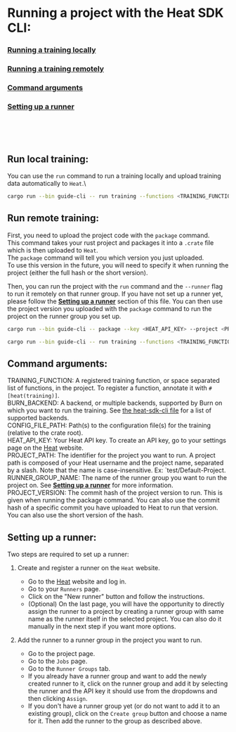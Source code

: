 # Running a project with the Heat SDK CLI:
### [Running a training locally](#run-local-training)
### [Running a training remotely](#run-remote-training)
### [Command arguments](#command-arguments)
### [Setting up a runner](#setting-up-a-runner)

<br />
<br />
<br />

## Run local training:

You can use the `run` command to run a training locally and upload training data automatically to `Heat`.\

```sh
cargo run --bin guide-cli -- run training --functions <TRAINING_FUNCTION> --backends <BURN_BACKEND> --configs <CONFIG_FILE_PATH> --key <HEAT_API_KEY> --project <PROJECT_PATH>
```

## Run remote training:

First, you need to upload the project code with the `package` command.\
This command takes your rust project and packages it into a `.crate` file which is then uploaded to `Heat`.\
The `package` command will tell you which version you just uploaded.\
To use this version in the future, you will need to specify it when running the project (either the full hash or the short version).

Then, you can run the project with the `run` command and the `--runner` flag to run it remotely on that runner group.
If you have not set up a runner yet, please follow the [**Setting up a runner**](#setting-up-a-runner) section of this file.
You can then use the project version you uploaded with the `package` command to run the project on the runner group you set up.

```sh
cargo run --bin guide-cli -- package --key <HEAT_API_KEY> --project <PROJECT_PATH>
```

```sh
cargo run --bin guide-cli -- run training --functions <TRAINING_FUNCTION> --backends <BURN_BACKEND> --configs <CONFIG_FILE_PATH> --key <HEAT_API_KEY> --project <PROJECT_PATH> --runner <RUNNER_GROUP_NAME> --version <PROJECT_VERSION>
```

## Command arguments:
TRAINING_FUNCTION: A registered training function, or space separated list of functions, in the project. To register a function, annotate it with `#[heat(training)]`.\
BURN_BACKEND: A backend, or multiple backends, supported by Burn on which you want to run the training. See [the heat-sdk-cli file](https://github.com/tracel-ai/tracel/blob/main/crates/heat-sdk-cli/src/generation/crate_gen/backend.rs) for a list of supported backends.\
CONFIG_FILE_PATH: Path(s) to the configuration file(s) for the training (relative to the crate root).\
HEAT_API_KEY: Your Heat API key. To create an API key, go to your settings page on the [Heat](https://heat.tracel.ai/) website.\
PROJECT_PATH: The identifier for the project you want to run. A project path is composed of your Heat username and the project name, separated by a slash. Note that the name is case-insensitive. Ex: `test/Default-Project.\
RUNNER_GROUP_NAME: The name of the runner group you want to run the project on. See [**Setting up a runner**](#setting-up-a-runner) for more information.\
PROJECT_VERSION: The commit hash of the project version to run. This is given when running the package command. You can also use the commit hash of a specific commit you have uploaded to Heat to run that version. You can also use the short version of the hash.

## Setting up a runner:
Two steps are required to set up a runner:

1. Create and register a runner on the `Heat` website.
    - Go to the [Heat](https://heat.tracel.ai/) website and log in.
    - Go to your `Runners` page.
    - Click on the "New runner" button and follow the instructions.
    - (Optional) On the last page, you will have the opportunity to directly assign the runner to a project by creating a runner group with same name as the runner itself in the selected project. You can also do it manually in the next step if you want more options.

2. Add the runner to a runner group in the project you want to run.
    - Go to the project page.
    - Go to the `Jobs` page.
    - Go to the `Runner Groups` tab.
    - If you already have a runner group and want to add the newly created runner to it, click on the runner group and add it by selecting the runner and the API key it should use from the dropdowns and then clicking `Assign`.
    - If you don't have a runner group yet (or do not want to add it to an existing group), click on the `Create group` button and choose a name for it. Then add the runner to the group as described above.
